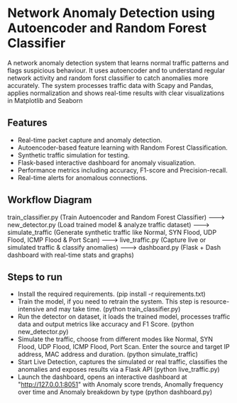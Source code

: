 # Network Anomaly Detection using Autoencoder and Random Forest Classifier
A network anomaly detection system that learns normal traffic patterns and flags suspicious behaviour. It uses autoencoder and to understand regular network activity and random forst classifier to catch anomalies more accurately. The system processes traffic data with Scapy and Pandas, applies normalization and shows real-time results with clear visualizations in Matplotlib and Seaborn

## Features
- Real-time packet capture and anomaly detection.
- Autoencoder-based feature learning with Random Forest Classification.
- Synthetic traffic simulation for testing.
- Flask-based interactive dashboard for anomaly visualization.
- Performance metrics including accuracy, F1-score and Precision-recall.
- Real-time alerts for anomalous connections.

## Workflow Diagram
train_classifier.py (Train Autoencoder and Random Forest Classifier) ---> new_detector.py (Load trained model & analyze traffic dataset) ---> simulate_traffic (Generate synthetic traffic like Normal, SYN Flood, UDP Flood, ICMP Flood & Port Scan) ---> live_traffic.py (Capture live or simulated traffic & classify anomalies) ---> dashboard.py (Flask + Dash dashboard with real-time stats and graphs) 

## Steps to run
- Install the required requirements.  (pip install -r requirements.txt)
- Train the model, if you need to retrain the system. This step is resource-intensive and may take time. (python train_classifier.py) 
- Run the detector on dataset, it loads the trained model, processes traffic data and output metrics like accuracy and F1 Score. (python new_detector.py)
- Simulate the traffic, choose from different modes like Normal, SYN Flood, UDP Flood, ICMP Flood, Port Scan. Enter the source and target IP address, MAC address and duration. (python simulate_traffic)
- Start Live Detection, captures the simulated or real traffic, classifies the anomalies and exposes results via a Flask API (python live_traffic.py)
- Launch the dashboard, opens an interactive dashboard at "http://127.0.0.1:8051" with Anomaly score trends, Anomally frequency over time and Anomaly breakdown by type (python dashboard.py)

